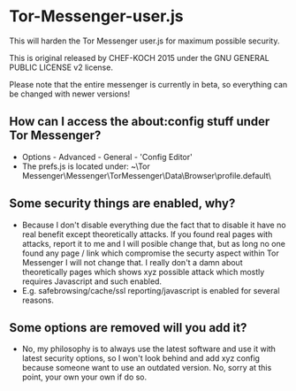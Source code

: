# Tor-Messenger-user.js

This will harden the Tor Messenger user.js for maximum possible security.


This is original released by CHEF-KOCH 2015 under the GNU GENERAL PUBLIC LICENSE v2 license. 


Please note that the entire messenger is currently in beta, so everything can be changed with newer versions!


How can I access the about:config stuff under Tor Messenger?
-------------------

* Options - Advanced - General - 'Config Editor'
* The prefs.js is located under: ~\Tor Messenger\Messenger\TorMessenger\Data\Browser\profile.default\


Some security things are enabled, why?
-------------------

* Because I don't disable everything due the fact that to disable it have no real benefit except theoretically attacks. If you found real pages with attacks, report it to me and I will posible change that, but as long no one found any page / link which compromise the securty aspect within Tor Messenger I will not change that. I really don't a damn about theoretically pages which shows xyz possible attack which mostly requires Javascript and such enabled. 
* E.g. safebrowsing/cache/ssl reporting/javascript is enabled for several reasons.



Some options are removed will you add it?
-------------------

* No, my philosophy is to always use the latest software and use it with latest security options, so I won't look behind and add xyz config because someone want to use an outdated version. No, sorry at this point, your own your own if do so.